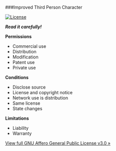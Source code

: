 ###Improved Third Person Character

[![License](https://img.shields.io/badge/License-GNU%20AGPLv3-green.svg)](https://www.gnu.org/licenses/agpl-3.0.en.html)

***Read it carefully!***

**Permissions**
-   Commercial use
-   Distribution
-   Modification
-   Patent use
-   Private use

**Conditions**
-   Disclose source
-   License and copyright notice
-   Network use is distribution
-   Same license
-   State changes

**Limitations**
-   Liability
-   Warranty

[View full GNU Affero General Public License v3.0 »](https://choosealicense.com/licenses/agpl-3.0/)
